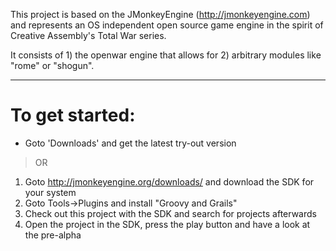 This project is based on the JMonkeyEngine (http://jmonkeyengine.com) and represents an OS independent open source game engine in the spirit of Creative Assembly's Total War series.

It consists of 1) the openwar engine that allows for 2) arbitrary modules like "rome" or "shogun".

---


# To get started: #

  * Goto 'Downloads' and get the latest try-out version

> OR

  1. Goto http://jmonkeyengine.org/downloads/ and download the SDK for your system
  1. Goto Tools->Plugins and install "Groovy and Grails"
  1. Check out this project with the SDK and search for projects afterwards
  1. Open the project in the SDK, press the play button and have a look at the pre-alpha